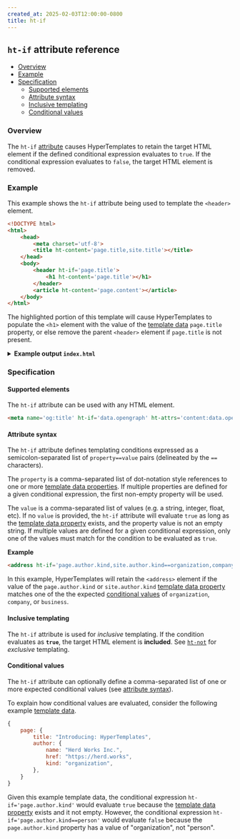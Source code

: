 ```yaml
---
created_at: 2025-02-03T12:00:00-0800
title: ht-if
---
```


## `ht-if` attribute reference

<auto-toc ht-element scope='main'></auto-toc>

* [Overview](#overview)
* [Example](#example)
* [Specification](#specification)
  * [Supported elements](#supported-elements)
  * [Attribute syntax](#attribute-syntax)
  * [Inclusive templating](#inclusive-templating)
  * [Conditional values](#conditional-values)

### Overview

The `ht-if` [attribute] causes HyperTemplates to retain the target HTML element if the defined conditional expression evaluates to `true`.
If the conditional expression evaluates to `false`, the target HTML element is removed.

### Example

This example shows the `ht-if` attribute being used to template the `<header>` element.

<code-snippet ht-element filename='layout.html' highlight='8-10' with-line-numbers>

```html
<!DOCTYPE html>
<html>
    <head>
        <meta charset='utf-8'>
        <title ht-content='page.title,site.title'></title>
    </head>
    <body>
        <header ht-if='page.title'>
            <h1 ht-content='page.title'></h1>
        </header>
        <article ht-content='page.content'></article>
    </body>
</html>
```

</code-snippet>

The highlighted portion of this template will cause HyperTemplates to populate the `<h1>` element with the value of the [template data] `page.title` property, or else remove the parent `<header>` element if `page.title` is not present.

<details><summary><strong>Example output <code>index.html</code></strong></summary>

Let's see what happens when we process this template with the following [template data].

```javascript
{
    site: {
        title: "Conditional templating is fun!",
    },
    page: {
        content: "Lorem ipsum, hipsters get some"
    }
}
```

The `<header>` element will be removed because the example template data did not contain a `page.title` property.

```html
<!DOCTYPE html>
<html lang='en-US'>
    <head>
        <meta charset='utf-8'>
        <title>Conditional templating is fun!</title>
    </head>
    <body>
        <article>Lorem ipsum, hipsters get some.</article>
    </body>
</html>
```

</details>

### Specification

#### Supported elements

The `ht-if` attribute can be used with any HTML element.

```html
<meta name='og:title' ht-if='data.opengraph' ht-attrs='content:data.opengraph.title'>
```

#### Attribute syntax

The `ht-if` attribute defines templating conditions expressed as a semicolon-separated list of `property==value` pairs (delineated by the `==` characters).

The `property` is a comma-separated list of dot-notation style references to one or more [template data properties].
If multiple properties are defined for a given conditional expression, the first non-empty property will be used.

The `value` is a comma-separated list of values (e.g. a string, integer, float, etc).
If no `value` is provided, the `ht-if` attribute will evaluate `true` as long as the [template data property] exists, and the property value is not an empty string.
If multiple values are defined for a given conditional expression, only one of the values must match for the condition to be evaluated as `true`.

**Example**

```html
<address ht-if='page.author.kind,site.author.kind==organization,company,business' ht-content='page.author.address'></address>
```

In this example, HyperTemplates will retain the `<address>` element if the value of the `page.author.kind` or `site.author.kind` [template data property] matches one of the the expected [conditional values] of `organization`, `company`, or `business`.

#### Inclusive templating

The `ht-if` attribute is used for _inclusive_ templating.
If the condition evaluates as **`true`**, the target HTML element is **included**.
See [`ht-not`] for _exclusive_ templating.

#### Conditional values

The `ht-if` attribute can optionally define a comma-separated list of one or more expected conditional values (see [attribute syntax]).

To explain how conditional values are evaluated, consider the following example [template data]. 

```javascript
{
    page: {
        title: "Introducing: HyperTemplates",
        author: {
            name: "Herd Works Inc.",
            href: "https://herd.works",
            kind: "organization",
        },
    }
}
```

Given this example template data, the conditional expression `ht-if='page.author.kind'` would evaluate `true` because the [template data property] exists and it not empty.
However, the conditional expression `ht-if='page.author.kind==person'` would evaluate `false` because the `page.author.kind` property has a value of "organization", not "person".

<!-- Links -->
[attribute]: https://developer.mozilla.org/en-US/docs/Web/HTML/Attributes
[template data]: /docs/reference/core/data/
[template data property]: /docs/reference/core/data/#template-data-property
[template data properties]: /docs/reference/core/data/#template-data-property
[attribute syntax]: #attribute-syntax
[conditional value]: #conditional-values
[conditional values]: #conditional-values
[`ht-not`]: /docs/reference/core/attributes/ht-not/
